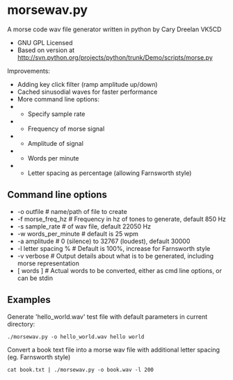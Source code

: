 morsewav.py
===========

A morse code wav file generator written in python by Cary Dreelan VK5CD

* GNU GPL Licensed
* Based on version at http://svn.python.org/projects/python/trunk/Demo/scripts/morse.py

Improvements:

* Adding key click filter (ramp amplitude up/down)
* Cached sinusodial waves for faster performance
* More command line options:
* - Specify sample rate
* - Frequency of morse signal
* - Amplitude of signal
* - Words per minute
* - Letter spacing as percentage (allowing Farnsworth style)

Command line options
--------------------

* -o outfile # name/path of file to create
* -f morse_freq_hz # Frequency in hz of tones to generate, default 850 Hz
* -s sample_rate # of wav file, default 22050 Hz
* -w words_per_minute # default is 25 wpm
* -a amplitude # 0 (silence) to 32767 (loudest), default 30000
* -l letter spacing % # Default is 100%, increase for Farnsworth style
* -v verbose # Output details about what is to be generated, including morse representation
* [ words ] # Actual words to be converted, either as cmd line options, or can be stdin

Examples
--------

Generate 'hello_world.wav' test file with default parameters in current directory:

	./morsewav.py -o hello_world.wav hello world

Convert a book text file into a morse wav file with additional letter spacing (eg. Farnsworth style)

	cat book.txt | ./morsewav.py -o book.wav -l 200
